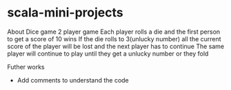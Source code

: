 # scala-mini-projects
About Dice game
2 player game
Each player rolls a die and the first person to get a score of 10 wins 
If the die rolls to 3(unlucky number) all the current score of the player will be lost and the next player has to continue
The same player will continue to play until they get a unlucky number or they fold


Futher works
* Add comments to understand the code
